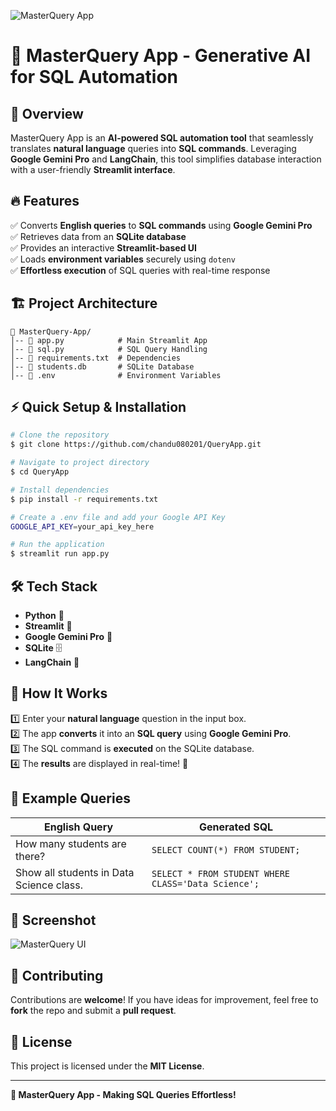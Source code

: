 ![MasterQuery App](https://media.giphy.com/media/3o7aD2saalBwwftBIY/giphy.gif)

# 🚀 MasterQuery App - Generative AI for SQL Automation

## 🌟 Overview
MasterQuery App is an **AI-powered SQL automation tool** that seamlessly translates **natural language** queries into **SQL commands**. Leveraging **Google Gemini Pro** and **LangChain**, this tool simplifies database interaction with a user-friendly **Streamlit interface**.

## 🔥 Features
✅ Converts **English queries** to **SQL commands** using **Google Gemini Pro**  
✅ Retrieves data from an **SQLite database**  
✅ Provides an interactive **Streamlit-based UI**  
✅ Loads **environment variables** securely using `dotenv`  
✅ **Effortless execution** of SQL queries with real-time response  

## 🏗️ Project Architecture
```
📂 MasterQuery-App/
│-- 📄 app.py            # Main Streamlit App
│-- 📄 sql.py            # SQL Query Handling
│-- 📄 requirements.txt  # Dependencies
│-- 📄 students.db       # SQLite Database
│-- 📄 .env              # Environment Variables
```

## ⚡ Quick Setup & Installation
```bash
# Clone the repository
$ git clone https://github.com/chandu080201/QueryApp.git

# Navigate to project directory
$ cd QueryApp

# Install dependencies
$ pip install -r requirements.txt

# Create a .env file and add your Google API Key
GOOGLE_API_KEY=your_api_key_here

# Run the application
$ streamlit run app.py
```

## 🛠️ Tech Stack
- **Python** 🐍
- **Streamlit** 🎨
- **Google Gemini Pro** 🤖
- **SQLite** 🗄️
- **LangChain** 🔗

## 🚀 How It Works
1️⃣ Enter your **natural language** question in the input box.  
2️⃣ The app **converts** it into an **SQL query** using **Google Gemini Pro**.  
3️⃣ The SQL command is **executed** on the SQLite database.  
4️⃣ The **results** are displayed in real-time! 🎉

## 🎯 Example Queries
| English Query | Generated SQL |
|--------------|--------------|
| How many students are there? | `SELECT COUNT(*) FROM STUDENT;` |
| Show all students in Data Science class. | `SELECT * FROM STUDENT WHERE CLASS='Data Science';` |

## 📸 Screenshot
![MasterQuery UI](https://via.placeholder.com/800x400.png?text=MasterQuery+App+UI)

## 🤝 Contributing
Contributions are **welcome**! If you have ideas for improvement, feel free to **fork** the repo and submit a **pull request**.

## 📜 License
This project is licensed under the **MIT License**.

---
**🚀 MasterQuery App - Making SQL Queries Effortless!**
